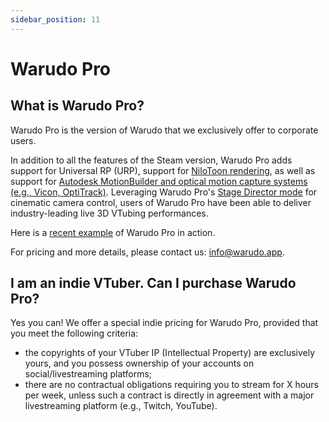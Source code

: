 ```yaml
---
sidebar_position: 11
---
```


# Warudo Pro

## What is Warudo Pro?

Warudo Pro is the version of Warudo that we exclusively offer to corporate users.

In addition to all the features of the Steam version, Warudo Pro adds support for Universal RP (URP), support for [NiloToon rendering](https://github.com/ColinLeung-NiloCat/UnityURPToonLitShaderExample#nilotoonurp-users-creations-public-media-not-nda-contents), as well as support for [Autodesk MotionBuilder and optical motion capture systems (e.g., Vicon, OptiTrack)](mocap/motionbuilder). Leveraging Warudo Pro's [Stage Director mode](assets/director) for cinematic camera control, users of Warudo Pro have been able to deliver industry-leading live 3D VTubing performances.

Here is a [recent example](https://twitter.com/hakuyalabs/status/1713191982162727037) of Warudo Pro in action.

For pricing and more details, please contact us: [info@warudo.app](mailto:info@warudo.app).

## I am an indie VTuber. Can I purchase Warudo Pro?

Yes you can! We offer a special indie pricing for Warudo Pro, provided that you meet the following criteria:

* the copyrights of your VTuber IP (Intellectual Property) are exclusively yours, and you possess ownership of your accounts on social/livestreaming platforms;
* there are no contractual obligations requiring you to stream for X hours per week, unless such a contract is directly in agreement with a major livestreaming platform (e.g., Twitch, YouTube).
